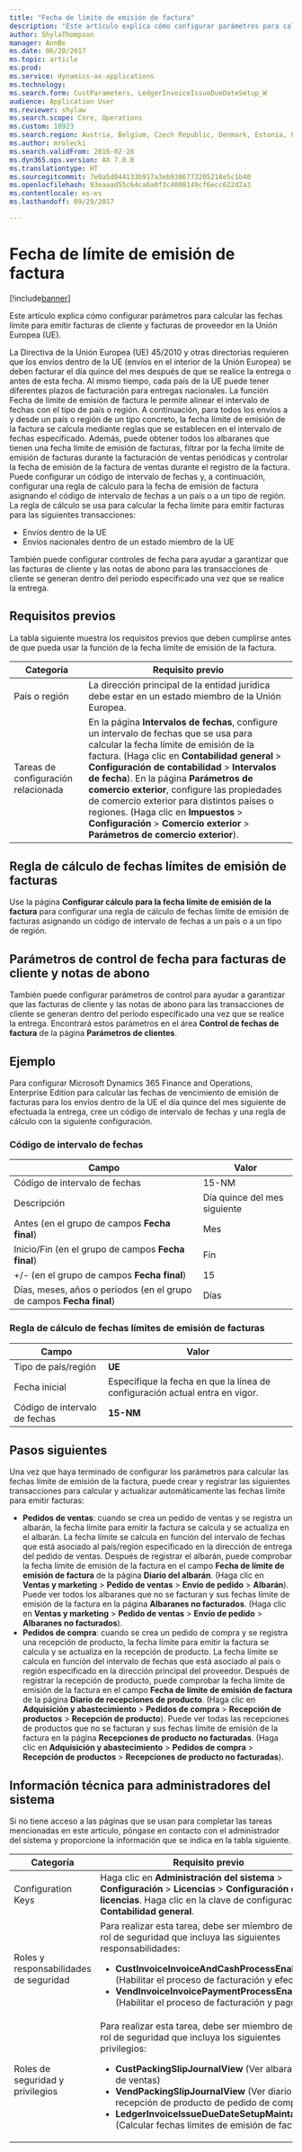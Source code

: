 ```yaml
---
title: "Fecha de límite de emisión de factura"
description: "Este artículo explica cómo configurar parámetros para calcular las fechas límite para emitir facturas de cliente y facturas de proveedor en la Unión Europea (UE)."
author: ShylaThompson
manager: AnnBe
ms.date: 06/20/2017
ms.topic: article
ms.prod: 
ms.service: dynamics-ax-applications
ms.technology: 
ms.search.form: CustParameters, LedgerInvoiceIssueDueDateSetup_W
audience: Application User
ms.reviewer: shylaw
ms.search.scope: Core, Operations
ms.custom: 10923
ms.search.region: Austria, Belgium, Czech Republic, Denmark, Estonia, Finland, France, Germany, Hungary, Iceland, Italy, Latvia, Lithuania, Netherlands, Poland, Spain, Sweden, United Kingdom
ms.author: mrolecki
ms.search.validFrom: 2016-02-28
ms.dyn365.ops.version: AX 7.0.0
ms.translationtype: HT
ms.sourcegitcommit: 7e0a5d044133b917a3eb9386773205218e5c1b40
ms.openlocfilehash: 93eaaad55c64ca6a0f3c4008149cf6ecc622d2a3
ms.contentlocale: es-es
ms.lasthandoff: 09/29/2017

---
```


# <a name="invoice-issue-deadline"></a>Fecha de límite de emisión de factura

[!include[banner](../includes/banner.md)]


Este artículo explica cómo configurar parámetros para calcular las fechas límite para emitir facturas de cliente y facturas de proveedor en la Unión Europea (UE).

La Directiva de la Unión Europea (UE) 45/2010 y otras directorias requieren que los envíos dentro de la UE (envíos en el interior de la Unión Europea) se deben facturar el día quince del mes después de que se realice la entrega o antes de esta fecha. Al mismo tiempo, cada país de la UE puede tener diferentes plazos de facturación para entregas nacionales. La función Fecha de límite de emisión de factura le permite alinear el intervalo de fechas con el tipo de país o región. A continuación, para todos los envíos a y desde un país o región de un tipo concreto, la fecha límite de emisión de la factura se calcula mediante reglas que se establecen en el intervalo de fechas especificado. Además, puede obtener todos los albaranes que tienen una fecha límite de emisión de facturas, filtrar por la fecha límite de emisión de facturas durante la facturación de ventas periódicas y controlar la fecha de emisión de la factura de ventas durante el registro de la factura. Puede configurar un código de intervalo de fechas y, a continuación, configurar una regla de cálculo para la fecha de emisión de factura asignando el código de intervalo de fechas a un país o a un tipo de región. La regla de cálculo se usa para calcular la fecha límite para emitir facturas para las siguientes transacciones:

-   Envíos dentro de la UE
-   Envíos nacionales dentro de un estado miembro de la UE

También puede configurar controles de fecha para ayudar a garantizar que las facturas de cliente y las notas de abono para las transacciones de cliente se generan dentro del período especificado una vez que se realice la entrega.

## <a name="prerequisites"></a>Requisitos previos
La tabla siguiente muestra los requisitos previos que deben cumplirse antes de que pueda usar la función de la fecha límite de emisión de la factura.

| Categoría            | Requisito previo                                                                                                                                                                                                                                                                                                                                                                             |
|---------------------|------------------------------------------------------------------------------------------------------------------------------------------------------------------------------------------------------------------------------------------------------------------------------------------------------------------------------------------------------------------------------------------|
| País o región      | La dirección principal de la entidad jurídica debe estar en un estado miembro de la Unión Europea.                                                                                                                                                                                                                                                                                                                    |
| Tareas de configuración relacionada | En la página **Intervalos de fechas**, configure un intervalo de fechas que se usa para calcular la fecha límite de emisión de la factura. (Haga clic en **Contabilidad general** &gt; **Configuración de contabilidad** &gt; **Intervalos de fecha**). En la página **Parámetros de comercio exterior**, configure las propiedades de comercio exterior para distintos países o regiones. (Haga clic en **Impuestos** &gt; **Configuración** &gt; **Comercio exterior** &gt; **Parámetros de comercio exterior**). |

## <a name="invoice-issue-due-date-calculation-rule"></a>Regla de cálculo de fechas límites de emisión de facturas
Use la página **Configurar cálculo para la fecha límite de emisión de la factura** para configurar una regla de cálculo de fechas límite de emisión de facturas asignando un código de intervalo de fechas a un país o a un tipo de región.

## <a name="date-control-parameters-for-customer-invoices-and-credit-notes"></a>Parámetros de control de fecha para facturas de cliente y notas de abono
También puede configurar parámetros de control para ayudar a garantizar que las facturas de cliente y las notas de abono para las transacciones de cliente se generan dentro del período especificado una vez que se realice la entrega. Encontrará estos parámetros en el área **Control de fechas de factura** de la página **Parámetros de clientes**.

## <a name="example"></a>Ejemplo
Para configurar Microsoft Dynamics 365 Finance and Operations, Enterprise Edition para calcular las fechas de vencimiento de emisión de facturas para los envíos dentro de la UE el día quince del mes siguiente de efectuada la entrega, cree un código de intervalo de fechas y una regla de cálculo con la siguiente configuración.

### <a name="date-interval-code"></a>Código de intervalo de fechas

| Campo                                                           | Valor                           |
|-----------------------------------------------------------------|---------------------------------|
| Código de intervalo de fechas                                              | 15-NM                           |
| Descripción                                                     | Día quince del mes siguiente |
| Antes (en el grupo de campos **Fecha final**)                         | Mes                           |
| Inicio/Fin (en el grupo de campos **Fecha final**)                      | Fin                             |
| +/- (en el grupo de campos **Fecha final**)                            | 15                              |
| Días, meses, años o períodos (en el grupo de campos **Fecha final**) | Días                            |

### <a name="invoice-issue-due-date-calculation-rule"></a>Regla de cálculo de fechas límites de emisión de facturas

| Campo               | Valor                                                     |
|---------------------|-----------------------------------------------------------|
| Tipo de país/región | **UE**                                                    |
| Fecha inicial          | Especifique la fecha en que la línea de configuración actual entra en vigor. |
| Código de intervalo de fechas  | **15-NM**                                                 |

## <a name="next-steps"></a>Pasos siguientes
Una vez que haya terminado de configurar los parámetros para calcular las fechas límite de emisión de la factura, puede crear y registrar las siguientes transacciones para calcular y actualizar automáticamente las fechas límite para emitir facturas:

-   **Pedidos de ventas**: cuando se crea un pedido de ventas y se registra un albarán, la fecha límite para emitir la factura se calcula y se actualiza en el albarán. La fecha límite se calcula en función del intervalo de fechas que está asociado al país/región especificado en la dirección de entrega del pedido de ventas. Después de registrar el albarán, puede comprobar la fecha límite de emisión de la factura en el campo **Fecha de límite de emisión de factura** de la página **Diario del albarán**. (Haga clic en **Ventas y marketing** &gt; **Pedido de ventas** &gt; **Envío de pedido** &gt; **Albarán**). Puede ver todos los albaranes que no se facturan y sus fechas límite de emisión de la factura en la página **Albaranes no facturados**. (Haga clic en **Ventas y marketing** &gt; **Pedido de ventas** &gt; **Envío de pedido** &gt; **Albaranes no facturados**).
-   **Pedidos de compra**: cuando se crea un pedido de compra y se registra una recepción de producto, la fecha límite para emitir la factura se calcula y se actualiza en la recepción de producto. La fecha límite se calcula en función del intervalo de fechas que está asociado al país o región especificado en la dirección principal del proveedor. Después de registrar la recepción de producto, puede comprobar la fecha límite de emisión de la factura en el campo **Fecha de límite de emisión de factura** de la página **Diario de recepciones de producto**. (Haga clic en **Adquisición y abastecimiento** &gt; **Pedidos de compra** &gt; **Recepción de productos** &gt; **Recepción de producto**). Puede ver todas las recepciones de productos que no se facturan y sus fechas límite de emisión de la factura en la página **Recepciones de producto no facturadas**. (Haga clic en **Adquisición y abastecimiento** &gt; **Pedidos de compra** &gt; **Recepción de productos** &gt; **Recepciones de producto no facturadas**).

## <a name="technical-information-for-system-administrators"></a>Información técnica para administradores del sistema
Si no tiene acceso a las páginas que se usan para completar las tareas mencionadas en este artículo, póngase en contacto con el administrador del sistema y proporcione la información que se indica en la tabla siguiente.

<table>
<colgroup>
<col width="50%" />
<col width="50%" />
</colgroup>
<thead>
<tr class="header">
<th>Categoría</th>
<th>Requisito previo</th>
</tr>
</thead>
<tbody>
<tr class="odd">
<td>Configuration Keys</td>
<td>Haga clic en <strong>Administración del sistema</strong> &gt; <strong>Configuración</strong> &gt; <strong>Licencias</strong> &gt; <strong>Configuración de licencias</strong>. Haga clic en la clave de configuración <strong>Contabilidad general</strong>.</td>
</tr>
<tr class="even">
<td>Roles y responsabilidades de seguridad</td>
<td>Para realizar esta tarea, debe ser miembro de un rol de seguridad que incluya las siguientes responsabilidades:
<ul>
<li><strong>CustInvoiceInvoiceAndCashProcessEnable</strong> (Habilitar el proceso de facturación y efectivo)</li>
<li><strong>VendInvoiceInvoicePaymentProcessEnable</strong> (Habilitar el proceso de facturación y pago)</li>
</ul></td>
</tr>
<tr class="odd">
<td>Roles de seguridad y privilegios</td>
<td>Para realizar esta tarea, debe ser miembro de un rol de seguridad que incluya los siguientes privilegios:
<ul>
<li><strong>CustPackingSlipJournalView</strong> (Ver albaranes de ventas)</li>
<li><strong>VendPackingSlipJournalView</strong> (Ver diario de recepción de producto de pedido de compra)</li>
<li><strong>LedgerInvoiceIssueDueDateSetupMaintain_W</strong> (Calcular fechas límites de emisión de facturas)</li>
</ul></td>
</tr>
</tbody>
</table>






